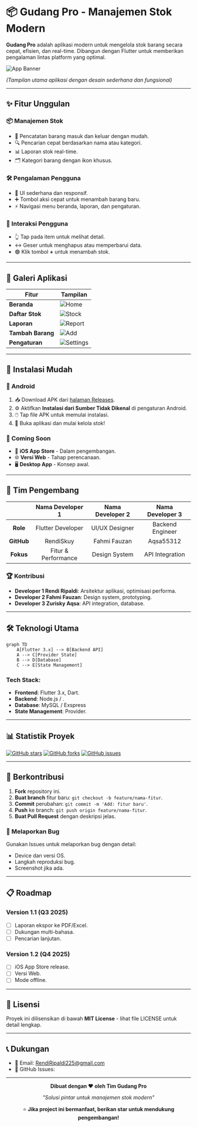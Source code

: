 # 📦 Gudang Pro - Manajemen Stok Modern

**Gudang Pro** adalah aplikasi modern untuk mengelola stok barang secara cepat, efisien, dan real-time. Dibangun dengan Flutter untuk memberikan pengalaman lintas platform yang optimal.

![App Banner](https://github.com/user-attachments/assets/eb7fd5dd-f7d5-4733-b3ff-caf26bbe681d)

*(Tampilan utama aplikasi dengan desain sederhana dan fungsional)*

---

## ✨ Fitur Unggulan

### 📦 Manajemen Stok

* 📝 Pencatatan barang masuk dan keluar dengan mudah.
* 🔍 Pencarian cepat berdasarkan nama atau kategori.
* 📊 Laporan stok real-time.
* 🗂️ Kategori barang dengan ikon khusus.

### 🛠️ Pengalaman Pengguna

* 📱 UI sederhana dan responsif.
* ➕ Tombol aksi cepat untuk menambah barang baru.
* ⚡ Navigasi menu beranda, laporan, dan pengaturan.

### 🔄 Interaksi Pengguna

* 👆 Tap pada item untuk melihat detail.
* ↔️ Geser untuk menghapus atau memperbarui data.
* 🟢 Klik tombol **+** untuk menambah stok.

---

## 📸 Galeri Aplikasi

| Fitur             | Tampilan                                                                                     |
| ----------------- | -------------------------------------------------------------------------------------------- |
| **Beranda**       | ![Home](https://github.com/user-attachments/assets/3d8ee0b8-39e0-48a9-88cf-8641535596d7)     |
| **Daftar Stok**   | ![Stock](https://github.com/user-attachments/assets/82021739-a7d7-4429-b655-7a6892e8bbe3)    |
| **Laporan**       | ![Report](https://github.com/user-attachments/assets/5dd84bb6-597e-4970-92a0-cd0202a69322)   |
| **Tambah Barang** | ![Add](https://github.com/user-attachments/assets/ed9b2940-9f3b-4c45-a827-a69fb44bbdd1)      |
| **Pengaturan**    | ![Settings](https://github.com/user-attachments/assets/73c83870-6050-4df1-a4fe-9b8929f54ffc) |

---

## 🚀 Instalasi Mudah

### 📱 Android

1. 📥 Download APK dari [halaman Releases](#).
2. ⚙️ Aktifkan **Instalasi dari Sumber Tidak Dikenal** di pengaturan Android.
3. 🖱️ Tap file APK untuk memulai instalasi.
4. 🎉 Buka aplikasi dan mulai kelola stok!

### 🔮 Coming Soon

* 🍏 **iOS App Store** - Dalam pengembangan.
* 🌐 **Versi Web** - Tahap perencanaan.
* 🖥️ **Desktop App** - Konsep awal.

---

## 👥 Tim Pengembang

|            | **Nama Developer 1** | **Nama Developer 2** | **Nama Developer 3** |
| :--------: | :------------------: | :------------------: | :------------------: |
|  **Role**  |   Flutter Developer  |    UI/UX Designer    |   Backend Engineer   |
| **GitHub** |  RendiSkuy           |      Fahmi Fauzan   |              Aqsa55312   |
|  **Fokus** |  Fitur & Performance |     Design System    |    API Integration   |

### 🏆 Kontribusi

* **Developer 1 Rendi Ripaldi**: Arsitektur aplikasi, optimisasi performa.
* **Developer 2 Fahmi Fauzan**: Design system, prototyping.
* **Developer 3 Zurisky Aqsa**: API integration, database.

---

## 🛠️ Teknologi Utama

```mermaid
graph TD
    A[Flutter 3.x] --> B[Backend API]
    A --> C[Provider State]
    B --> D[Database]
    C --> E[State Management]
```

### Tech Stack:

* **Frontend**: Flutter 3.x, Dart.
* **Backend**: Node.js / .
* **Database**: MySQL / Exspress
* **State Management**: Provider.

---

## 📊 Statistik Proyek

[![GitHub stars](https://img.shields.io/github/stars/username/gudang_pro?style=flat-square)](#)
[![GitHub forks](https://img.shields.io/github/forks/username/gudang_pro?style=flat-square)](#)
[![GitHub issues](https://img.shields.io/github/issues/username/gudang_pro?style=flat-square)](#)

---

## 🤝 Berkontribusi

1. **Fork** repository ini.
2. **Buat branch** fitur baru: `git checkout -b feature/nama-fitur`.
3. **Commit** perubahan: `git commit -m 'Add: fitur baru'`.
4. **Push** ke branch: `git push origin feature/nama-fitur`.
5. **Buat Pull Request** dengan deskripsi jelas.

### 🐛 Melaporkan Bug

Gunakan Issues untuk melaporkan bug dengan detail:

* Device dan versi OS.
* Langkah reproduksi bug.
* Screenshot jika ada.

---

## 📋 Roadmap

### Version 1.1 (Q3 2025)

* [ ] Laporan ekspor ke PDF/Excel.
* [ ] Dukungan multi-bahasa.
* [ ] Pencarian lanjutan.

### Version 1.2 (Q4 2025)

* [ ] iOS App Store release.
* [ ] Versi Web.
* [ ] Mode offline.

---

## 📄 Lisensi

Proyek ini dilisensikan di bawah **MIT License** - lihat file LICENSE untuk detail lengkap.

---

## 📞 Dukungan

* 📧 Email: RendiRipaldi225@gmail.com
* 💬 GitHub Issues: [](#)

---

<div align="center">

**Dibuat dengan ❤️ oleh Tim Gudang Pro**

*"Solusi pintar untuk manajemen stok modern"*

⭐ **Jika project ini bermanfaat, berikan star untuk mendukung pengembangan!**

</div>
